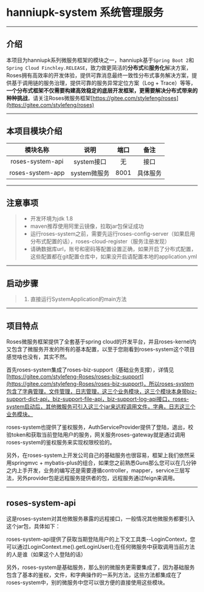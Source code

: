 # hanniupk-system 系统管理服务

---
   
## 介绍
本项目为hanniupk系列微服务框架的模块之一，hanniupk基于`Spring Boot 2`和`Spring Cloud Finchley.RELEASE`，致力做更简洁的**分布式**和**服务化**解决方案，Roses拥有高效率的开发体验，提供可靠消息最终一致性分布式事务解决方案，提供基于调用链的服务治理，提供可靠的服务异常定位方案（Log + Trace）等等，**一个分布式框架不仅需要构建高效稳定的底层开发框架，更需要解决分布式带来的种种挑战**，请关注Roses微服务框架[https://gitee.com/stylefeng/roses](https://gitee.com/stylefeng/roses)

---

## 本项目模块介绍

| 模块名称 | 说明 | 端口 | 备注 |
| :---: | :---: | :---: | :---: |
| roses-system-api | system接口 | 无 | 接口 |
| roses-system-app | system微服务 | 8001 | 具体服务 |

---

## 注意事项

> * 开发环境为jdk 1.8
> * maven推荐使用阿里云镜像，拉取jar包保证成功
> * 运行roses-system之前，需要先运行roses-config-server（如果启用分布式配置的话），roses-cloud-register（服务注册发现）
> * 请确数据库url，账号和密码等配置设置正确，如果开启了分布式配置，这些配置都在git配置仓库中，如果没开启请配置本地的application.yml

---

## 启动步骤

> 1. 直接运行SystemApplication的main方法

---

## 项目特点

Roses微服务框架提供了全套基于spring cloud的开发平台，并且roses-kernel内又包含了微服务开发的所有的基本配置，以至于您刚看到roses-system这个项目感觉啥也没有，其实不然。

首先roses-system集成了roses-biz-support（基础业务支撑），详情见[https://gitee.com/stylefeng-Roses/roses-biz-support](https://gitee.com/stylefeng-Roses/roses-biz-support)，所以roses-system包含了字典管理，文件管理，日志管理，这三个业务模块，这三个模块本身带biz-support-dict-api，biz-support-file-api，biz-support-log-api接口，roses-system启动后，其他微服务可引入这三个jar来远程调用文件，字典，日志这三个业务模块。

roses-system也提供了鉴权服务，AuthServiceProvider提供了登陆，退出，校验token和获取当前登陆用户的服务，网关服务roses-gateway就是通过调用roses-system的鉴权服务来实现权限校验的。

另外，在roses-system上开发公司自己的基础服务也很容易，框架上我们依然采用springmvc + mybatis-plus的组合，如果您之前熟悉Guns那么您可以在几分钟之内上手开发，业务的编写还是需要遵循controller，mapper，service三层写法，另外provider包是远程服务提供者的包，远程服务通过feign来调用。

---

## roses-system-api

这是roses-system对其他微服务暴露的远程接口，一般情况其他微服务都要引入这个jar包，具体如下：

roses-system-api提供了获取当期登陆用户的上下文工具类--LoginContext，您可以通过LoginContext.me().getLoginUser();在任何微服务中获取调用当前方法的人是谁（如果这个人登陆的话）

另外，roses-system是基础服务，那么别的微服务更需要集成了，因为基础服务包含了基本的鉴权，文件，和字典操作的一系列方法，这些方法都集成在了roses-system中，别的微服务中您可以很方便的直接使用这些模块。

 